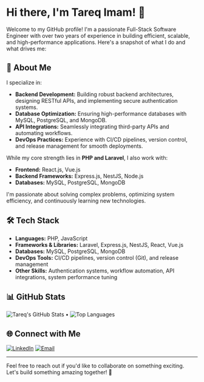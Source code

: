 # Hi there, I'm Tareq Imam! 👋

Welcome to my GitHub profile! I'm a passionate Full-Stack Software Engineer with over two years of experience in building efficient, scalable, and high-performance applications. Here's a snapshot of what I do and what drives me:

## 🚀 About Me
I specialize in:
- **Backend Development:** Building robust backend architectures, designing RESTful APIs, and implementing secure authentication systems.
- **Database Optimization:** Ensuring high-performance databases with MySQL, PostgreSQL, and MongoDB.
- **API Integrations:** Seamlessly integrating third-party APIs and automating workflows.
- **DevOps Practices:** Experience with CI/CD pipelines, version control, and release management for smooth deployments.

While my core strength lies in **PHP and Laravel**, I also work with:
- **Frontend:** React.js, Vue.js
- **Backend Frameworks:** Express.js, NestJS, Node.js
- **Databases:** MySQL, PostgreSQL, MongoDB

I'm passionate about solving complex problems, optimizing system efficiency, and continuously learning new technologies.

## 🛠️ Tech Stack
- **Languages:** PHP, JavaScript
- **Frameworks & Libraries:** Laravel, Express.js, NestJS, React, Vue.js
- **Databases:** MySQL, PostgreSQL, MongoDB
- **DevOps Tools:** CI/CD pipelines, version control (Git), and release management
- **Other Skills:** Authentication systems, workflow automation, API integrations, system performance tuning

## 📊 GitHub Stats
![Tareq's GitHub Stats](https://github-readme-stats.vercel.app/api?username=TareqImam&show_icons=true&theme=radical) • ![Top Languages](https://github-readme-stats.vercel.app/api/top-langs/?username=TareqImam&layout=compact&theme=radical)

## 🌐 Connect with Me
[![LinkedIn](https://img.shields.io/badge/LinkedIn-0077B5?style=flat&logo=linkedin&logoColor=white)](https://www.linkedin.com/in/tareq-imam/) [![Email](https://img.shields.io/badge/Email-D14836?style=flat&logo=gmail&logoColor=white)](mailto:tareqimam800@gmail.com)

---

Feel free to reach out if you'd like to collaborate on something exciting. Let's build something amazing together! 🚀
